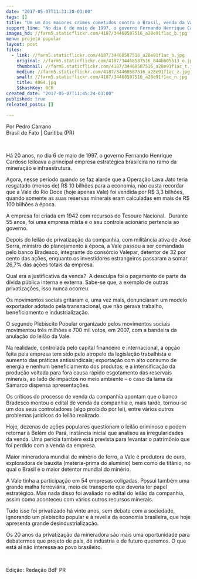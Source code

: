 ```yaml
---
date: "2017-05-07T11:31:28-03:00"
tags: []
title: "Um um dos maiores crimes cometidos contra o Brasil, venda da Vale completa 20 anos"
support_line: "No dia 6 de maio de 1997, o governo Fernando Henrique Cardoso leiloava a principal empresa estratégica brasileira"
images_hd: //farm5.staticflickr.com/4187/34468587516_a28e91f1ac_b.jpg
menu: projeto popular
layout: post
files:
  - link: //farm5.staticflickr.com/4187/34468587516_a28e91f1ac_b.jpg
    original: //farm5.staticflickr.com/4187/34468587516_844bb05613_o.jpg
    thumbnail: //farm5.staticflickr.com/4187/34468587516_a28e91f1ac_t.jpg
    medium: //farm5.staticflickr.com/4187/34468587516_a28e91f1ac_z.jpg
    small: //farm5.staticflickr.com/4187/34468587516_a28e91f1ac_n.jpg
    title: 4064.jpg
    $$hashKey: 0CR
created_date: "2017-05-07T11:45:24-03:00"
published: true
releated_posts: []

---
```

<p>Por Pedro Carrano<br />
Brasil de Fato | Curitiba (PR)</p>

<p>&nbsp;</p>

<p>H&aacute; 20 anos, no dia 6 de maio de 1997, o governo Fernando Henrique Cardoso leiloava a principal empresa estrat&eacute;gica brasileira no ramo da minera&ccedil;&atilde;o e infraestrutura.</p>

<p>Agora, nesse per&iacute;odo quando se faz alarde que a Opera&ccedil;&atilde;o Lava Jato teria resgatado (menos de) R$ 10 bilh&otilde;es para a economia, n&atilde;o custa recordar que a Vale do Rio Doce (hoje apenas Vale) foi vendida por R$ 3,3 bilh&otilde;es, quando somente as suas reservas minerais eram calculadas em mais de R$ 100 bilh&otilde;es &agrave; &eacute;poca.</p>

<p>A empresa foi criada em 1942 com recursos do Tesouro Nacional. &nbsp;Durante 55 anos, foi uma empresa mista e o seu controle acion&aacute;rio pertencia ao governo.</p>

<p>Depois do leil&atilde;o de privatiza&ccedil;&atilde;o da companhia, com milit&acirc;ncia ativa de Jos&eacute; Serra, ministro do planejamento &agrave; &eacute;poca, a Vale passou a ser comandada pelo banco Bradesco, integrante do cons&oacute;rcio Valepar, detentor de 32 por cento das a&ccedil;&otilde;es, enquanto os investidores estrangeiros passaram a somar 26,7% das a&ccedil;&otilde;es totais da empresa.&nbsp;</p>

<p>Qual era a justificativa da venda? &nbsp;A desculpa foi o pagamento de parte da d&iacute;vida p&uacute;blica interna e externa. Sabe-se que, a exemplo de outras privatiza&ccedil;&otilde;es, isso nunca ocorreu.</p>

<p>Os movimentos sociais gritaram e, uma vez mais, denunciaram um modelo exportador adotado pela transnacional, que n&atilde;o gerava trabalho, beneficiamento e industrializa&ccedil;&atilde;o.&nbsp;</p>

<p>O segundo Plebiscito Popular organizado pelos movimentos sociais movimentou tr&ecirc;s milh&otilde;es e 700 mil votos, em 2007, com a bandeira da anula&ccedil;&atilde;o do leil&atilde;o da Vale.</p>

<p>Na realidade, controlada pelo capital financeiro e internacional, a op&ccedil;&atilde;o feita pela empresa tem sido pelo atropelo da legisla&ccedil;&atilde;o trabalhista e aumento das pr&aacute;ticas antissindicais; exporta&ccedil;&atilde;o com alto consumo de energia e nenhum beneficiamento dos produtos; e a intensifica&ccedil;&atilde;o da produ&ccedil;&atilde;o voltada para fora causa r&aacute;pido esgotamento das reservais minerais, ao lado de impactos no meio ambiente &ndash; o caso da lama da Samarco dispensa apresenta&ccedil;&otilde;es.&nbsp;</p>

<p>Os cr&iacute;ticos do processo de venda da companhia apontam que o banco Bradesco montou o edital de venda da companhia e, mais tarde, tornou-se um dos seus controladores (algo proibido por lei), entre v&aacute;rios outros problemas jur&iacute;dicos do leil&atilde;o realizado.&nbsp;</p>

<p>Hoje, dezenas de a&ccedil;&otilde;es populares questionam o leil&atilde;o criminoso e podem retornar &agrave; Bel&eacute;m do Par&aacute;, inst&acirc;ncia inicial que analisou as irregularidades da venda. Uma per&iacute;cia tamb&eacute;m est&aacute; prevista para levantar o patrim&ocirc;nio que foi perdido com a venda da empresa.</p>

<p>Maior mineradora mundial de min&eacute;rio de ferro, a Vale &eacute; produtora de ouro, exploradora de bauxita (mat&eacute;ria-prima do alum&iacute;nio) bem como de tit&acirc;nio, no qual o Brasil &eacute; o maior detentor mundial do min&eacute;rio.&nbsp;</p>

<p>A Vale tinha a participa&ccedil;&atilde;o em 54 empresas coligadas. Possui tamb&eacute;m uma grande malha ferrovi&aacute;ria, meio de transporte que deveria ter papel estrat&eacute;gico. Mas nada disso foi avaliado no edital do leil&atilde;o da companhia, assim como aconteceu com v&aacute;rios outros recursos minerais.&nbsp;</p>

<p>Tudo isso foi privatizado h&aacute; vinte anos, sem debate com a sociedade, ignorando um plebiscito popular e &agrave; revelia da economia brasileira, que hoje apresenta grande desindustrializa&ccedil;&atilde;o.&nbsp;</p>

<p>Os 20 anos da privatiza&ccedil;&atilde;o da mineradora s&atilde;o mais uma oportunidade para debatermos que projeto de pa&iacute;s, de ind&uacute;stria e de futuro queremos. O que est&aacute; a&iacute; n&atilde;o interessa ao povo brasileiro.</p>

<p>&nbsp;</p>

<p>Edi&ccedil;&atilde;o: Reda&ccedil;&atilde;o BdF PR</p>
